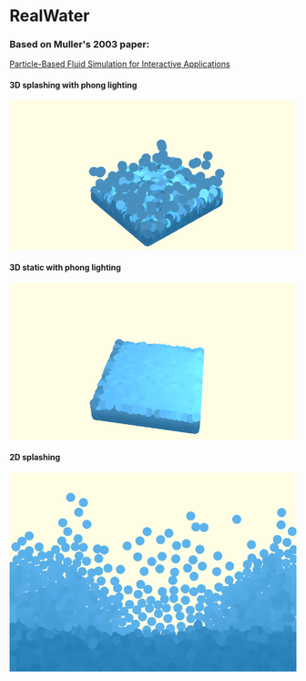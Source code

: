 # RealWater

### Based on Muller's 2003 paper: 
[Particle-Based Fluid Simulation for Interactive Applications](https://matthias-research.github.io/pages/publications/sca03.pdf)

#### 3D splashing with phong lighting
![alt text](cut_1.png "cut 1")

#### 3D static with phong lighting
![alt text](cut_2.png "cut 2")

#### 2D splashing
![alt text](cut_3.png "cut 3")
